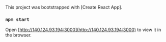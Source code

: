 This project was bootstrapped with [Create React App].


### `npm start`

Open [http://140.124.93.194:3000](http://140.124.93.194:3000) to view it in the browser.






